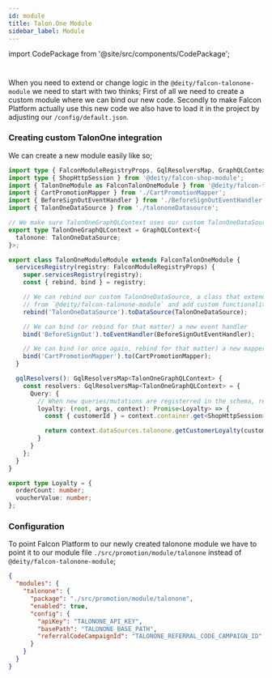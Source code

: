 ```yaml
---
id: module
title: Talon.One Module
sidebar_label: Module
---
```


import CodePackage from '@site/src/components/CodePackage';

<CodePackage name="@deity/falcon-talonone-module" />

#

When you need to extend or change logic in the `@deity/falcon-talonone-module` we need to start with two thinks; First of all we need to create a custom module where we can bind our new code. Secondly to make Falcon Platform actually use this new code we also have to load it in the project by adjusting our `/config/default.json`.

### Creating custom TalonOne integration

We can create a new module easily like so;

```ts
import type { FalconModuleRegistryProps, GqlResolversMap, GraphQLContext } from '@deity/falcon-server-env';
import type { ShopHttpSession } from '@deity/falcon-shop-module';
import { TalonOneModule as FalconTalonOneModule } from '@deity/falcon-talonone-module';
import { CartPromotionMapper } from './CartPromotionMapper';
import { BeforeSignOutEventHandler } from './BeforeSignOutEventHandler';
import { TalonOneDataSource } from './talononeDatasource';

// We make sure TalonOneGraphQLContext uses our custom TalonOneDataSource instead of the default.
export type TalonOneGraphQLContext = GraphQLContext<{
  talonone: TalonOneDataSource;
}>;

export class TalonOneModuleModule extends FalconTalonOneModule {
  servicesRegistry(registry: FalconModuleRegistryProps) {
    super.servicesRegistry(registry);
    const { rebind, bind } = registry;

    // We can rebind our custom TalonOneDataSource, a class that extends the TalonOneDataSource
    // from `@deity/falcon-talonone-module` and add custom functionalities
    rebind('TalonOneDataSource').toDataSource(TalonOneDataSource);

    // We can bind (or rebind for that matter) a new event handler
    bind('BeforeSignOut').toEventHandler(BeforeSignOutEventHandler);

    // We can bind (or once again, rebind for that matter) a new mapper, which is a basic `@injectable()` class
    bind('CartPromotionMapper').to(CartPromotionMapper);
  }

  gqlResolvers(): GqlResolversMap<TalonOneGraphQLContext> {
    const resolvers: GqlResolversMap<TalonOneGraphQLContext> = {
      Query: {
        // When new queries/mutations are registerred in the schema, resolvers can be added like so.
        loyalty: (root, args, context): Promise<Loyalty> => {
          const { customerId } = context.container.get<ShopHttpSession>('ShopHttpSession');

          return context.dataSources.talonone.getCustomerLoyalty(customerId);
        }
      }
    };
  }
}

export type Loyalty = {
  orderCount: number;
  voucherValue: number;
};
```

### Configuration

To point Falcon Platform to our newly created talonone module we have to point it to our module file `./src/promotion/module/talonone` instead of `@deity/falcon-talonone-module`;

```json
{
  "modules": {
    "talonone": {
      "package": "./src/promotion/module/talonone",
      "enabled": true,
      "config": {
        "apiKey": "TALONONE_API_KEY",
        "basePath": "TALONONE_BASE_PATH",
        "referralCodeCampaignId": "TALONONE_REFERRAL_CODE_CAMPAIGN_ID"
      }
    }
  }
}
```

